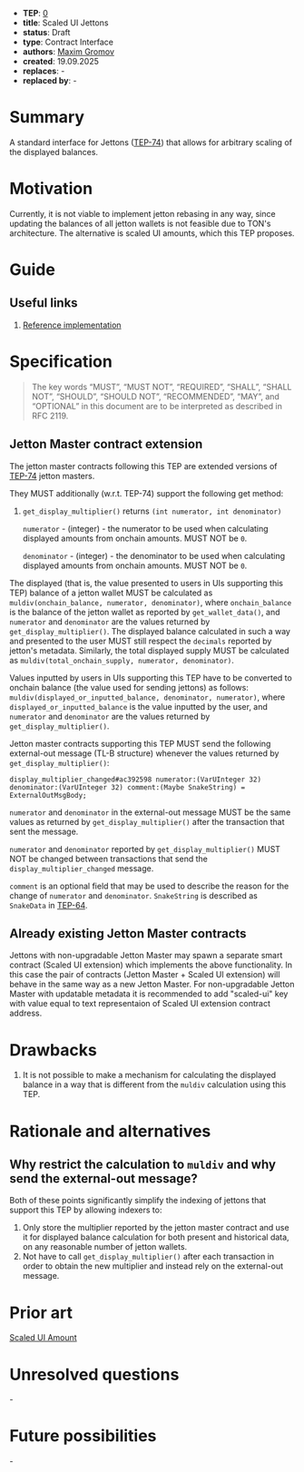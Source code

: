 - **TEP**: [0](https://github.com/ton-blockchain/TEPs/pull/0)
- **title**: Scaled UI Jettons
- **status**: Draft
- **type**: Contract Interface
- **authors**: [Maxim Gromov](https://github.com/krigga)
- **created**: 19.09.2025
- **replaces**: -
- **replaced by**: -

# Summary

A standard interface for Jettons ([TEP-74](https://github.com/ton-blockchain/TEPs/blob/master/text/0074-jettons-standard.md)) that allows for arbitrary scaling of the displayed balances.

# Motivation

Currently, it is not viable to implement jetton rebasing in any way, since updating the balances of all jetton wallets is not feasible due to TON's architecture. The alternative is scaled UI amounts, which this TEP proposes.

# Guide

## Useful links

1. [Reference implementation](https://github.com/the-ton-tech/scaled-ui-jetton)

# Specification

> The key words “MUST”, “MUST NOT”, “REQUIRED”, “SHALL”, “SHALL NOT”, “SHOULD”, “SHOULD NOT”, “RECOMMENDED”, “MAY”, and “OPTIONAL” in this document are to be interpreted as described in RFC 2119.

## Jetton Master contract extension

The jetton master contracts following this TEP are extended versions of [TEP-74](https://github.com/ton-blockchain/TEPs/blob/master/text/0074-jettons-standard.md) jetton masters.

They MUST additionally (w.r.t. TEP-74) support the following get method:
1. `get_display_multiplier()` returns `(int numerator, int denominator)`

   `numerator` - (integer) - the numerator to be used when calculating displayed amounts from onchain amounts. MUST NOT be `0`.

   `denominator` - (integer) - the denominator to be used when calculating displayed amounts from onchain amounts. MUST NOT be `0`.

The displayed (that is, the value presented to users in UIs supporting this TEP) balance of a jetton wallet MUST be calculated as `muldiv(onchain_balance, numerator, denominator)`, where `onchain_balance` is the balance of the jetton wallet as reported by `get_wallet_data()`, and `numerator` and `denominator` are the values returned by `get_display_multiplier()`. The displayed balance calculated in such a way and presented to the user MUST still respect the `decimals` reported by jetton's metadata. Similarly, the total displayed supply MUST be calculated as `muldiv(total_onchain_supply, numerator, denominator)`.

Values inputted by users in UIs supporting this TEP have to be converted to onchain balance (the value used for sending jettons) as follows: `muldiv(displayed_or_inputted_balance, denominator, numerator)`, where `displayed_or_inputted_balance` is the value inputted by the user, and `numerator` and `denominator` are the values returned by `get_display_multiplier()`.

Jetton master contracts supporting this TEP MUST send the following external-out message (TL-B structure) whenever the values returned by `get_display_multiplier()`:
```
display_multiplier_changed#ac392598 numerator:(VarUInteger 32) denominator:(VarUInteger 32) comment:(Maybe SnakeString) = ExternalOutMsgBody;
```

`numerator` and `denominator` in the external-out message MUST be the same values as returned by `get_display_multiplier()` after the transaction that sent the message.

`numerator` and `denominator` reported by `get_display_multiplier()` MUST NOT be changed between transactions that send the `display_multiplier_changed` message.

`comment` is an optional field that may be used to describe the reason for the change of `numerator` and `denominator`. `SnakeString` is described as `SnakeData` in [TEP-64](https://github.com/ton-blockchain/TEPs/blob/master/text/0064-token-data-standard.md#data-serialization).

## Already existing Jetton Master contracts

Jettons with non-upgradable Jetton Master may spawn a separate smart contract (Scaled UI extension) which implements the above functionality. In this case the pair of contracts (Jetton Master + Scaled UI extension) will behave in the same way as a new Jetton Master. For non-upgradable Jetton Master with updatable metadata it is recommended to add "scaled-ui" key with value equal to text representaion of Scaled UI extension contract address.

# Drawbacks

1. It is not possible to make a mechanism for calculating the displayed balance in a way that is different from the `muldiv` calculation using this TEP.

# Rationale and alternatives

## Why restrict the calculation to `muldiv` and why send the external-out message?

Both of these points significantly simplify the indexing of jettons that support this TEP by allowing indexers to:

1. Only store the multiplier reported by the jetton master contract and use it for displayed balance calculation for both present and historical data, on any reasonable number of jetton wallets.
2. Not have to call `get_display_multiplier()` after each transaction in order to obtain the new multiplier and instead rely on the external-out message.

# Prior art

[Scaled UI Amount](https://solana.com/docs/tokens/extensions/scaled-ui-amount)

# Unresolved questions

\-

# Future possibilities

\-
